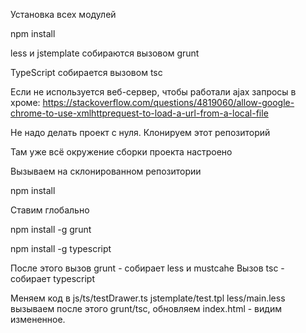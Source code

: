 Установка всех модулей

npm install

less и jstemplate собираются вызовом grunt

TypeScript собирается вызовом tsc


Если не используется веб-сервер, чтобы работали ajax запросы в хроме:
https://stackoverflow.com/questions/4819060/allow-google-chrome-to-use-xmlhttprequest-to-load-a-url-from-a-local-file


Не надо делать проект с нуля. Клонируем этот репозиторий 

Там уже всё окружение сборки проекта настроено

Вызываем на склонированном репозитории 

npm install


Ставим глобально

npm install -g grunt

npm install -g typescript

После этого вызов grunt - собирает less и mustcahe
Вызов tsc - собирает typescript


Меняем код в 
js/ts/testDrawer.ts
jstemplate/test.tpl
less/main.less
вызываем после этого grunt/tsc, обновляем index.html - видим измененное.

